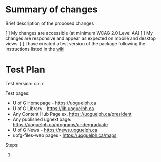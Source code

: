 # Summary of changes
Brief description of the proposed changes

[ ] My changes are accessible (at minimum WCAG 2.0 Level AA)
[ ] My changes are responsive and appear as expected on mobile and desktop views.
[ ] I have created a test version of the package following the instructions listed in the [wiki](https://github.com/ccswbs/web-components/wiki/Development-Guide#publishing-to-npm)

# Test Plan

Test Version: x.x.x

Test pages: 

- U of G Homepage - https://uoguelph.ca
- U of G Library - https://lib.uoguelph.ca
- Any Content Hub Page ex. https://uoguelph.ca/president
- Any published ugnext page: https://uoguelph.ca/programs/undergraduate
- U of G News - https://news.uoguelph.ca
- uofg-files-web pages - https://uoguelph.ca/maps

Steps:

1. 